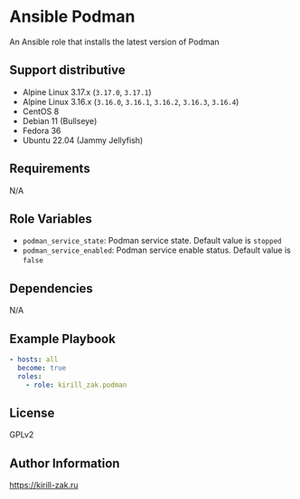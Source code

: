 # Ansible Podman

An Ansible role that installs the latest version of Podman

## Support distributive

* Alpine Linux 3.17.x (`3.17.0`, `3.17.1`)
* Alpine Linux 3.16.x (`3.16.0`, `3.16.1`, `3.16.2`, `3.16.3`, `3.16.4`)
* CentOS 8
* Debian 11 (Bullseye)
* Fedora 36
* Ubuntu 22.04 (Jammy Jellyfish)

## Requirements

N/A

## Role Variables

* `podman_service_state`: Podman service state. Default value is `stopped`
* `podman_service_enabled`: Podman service enable status. Default value is `false`

## Dependencies

N/A

## Example Playbook

```yaml
- hosts: all
  become: true
  roles:
    - role: kirill_zak.podman
```

## License

GPLv2

## Author Information

https://kirill-zak.ru